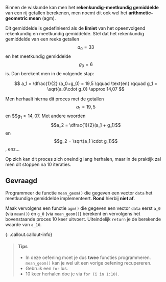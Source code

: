 Binnen de wiskunde kan men het **rekenkundig-meetkundig gemiddelde** van een rij getallen berekenen, men noemt dit ook wel het **arithmetic–geometric mean** (agm). 

Dit gemiddelde is gedefinieerd als de **limiet** van het opeenvolgend rekenkundig en meetkundig gemiddelde. Stel dat het rekenkundig gemiddelde van een reeks getallen $$a_0 = 33$$ en het meetkundig gemiddelde $$g_0 = 6$$ is. Dan berekent men in de volgende stap:

$$
a_1 = \dfrac{1}{2} (a_0+g_0) = 19,5 \qquad \text{en} \qquad g_1 = \sqrt{a_0\cdot g_0} \approx 14,07
$$

Men herhaalt hierna dit proces met de getallen $$a_1 = 19,5$$ en $$$g_1 \approx 14,07$. Met andere woorden $$a_2 = \dfrac{1}{2}(a_1 + g_1)$$ en $$g_2 = \sqrt{a_1 \cdot g_1}$$, enz...

Op zich kan dit proces zich oneindig lang herhalen, maar in de praktijk zal men dit stoppen na 10 iteraties.

## Gevraagd

Programmeer de functie `mean_geom()` die gegeven een vector `data` het meetkundige gemiddelde implementeert. **Rond** hierbij **niet af**.

Maak vervolgens een functie `agm()` die gegeven een vector `data` eerst `a_0` (via `mean()`) en `g_0` (via `mean_geom()`) berekent en vervolgens het bovenstaande proces 10 keer uitvoert. Uiteindelijk `return` je de berekende waarde van `a_10`.

{: .callout.callout-info}
>#### Tips
>
> - In deze oefening moet je dus **twee** functies programmeren. `mean_geom()` kan je wel uit een vorige oefening recupereren.
> - Gebruik een `for` lus. 
> - 10 keer herhalen doe je via `for (i in 1:10)`.